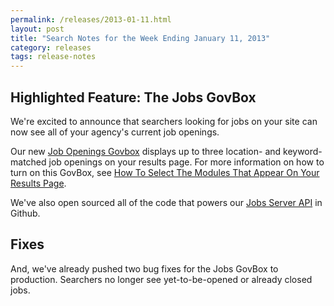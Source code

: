 ```yaml
---
permalink: /releases/2013-01-11.html
layout: post
title: "Search Notes for the Week Ending January 11, 2013"
category: releases
tags: release-notes
---
```


## Highlighted Feature: The Jobs GovBox

We're excited to announce that searchers looking for jobs on your site can now see all of your agency's current job openings.

Our new [Job Openings Govbox](/sites/manual/govbox-jobs.html) displays up to three location- and keyword-matched job openings on your results page. For more information on how to turn on this GovBox, see [How To Select The Modules That Appear On Your Results Page](/sites/manual/display-overview.html).

We've also open sourced all of the code that powers our [Jobs Server API](https://github.com/GSA/jobs_api) in Github.

## Fixes

And, we've already pushed two bug fixes for the Jobs GovBox to production. Searchers no longer see yet-to-be-opened or already closed jobs.

